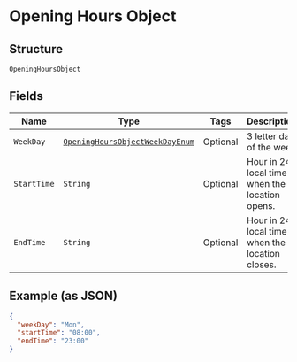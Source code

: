 
# Opening Hours Object

## Structure

`OpeningHoursObject`

## Fields

| Name | Type | Tags | Description | Getter | Setter |
|  --- | --- | --- | --- | --- | --- |
| `WeekDay` | [`OpeningHoursObjectWeekDayEnum`](../../doc/models/opening-hours-object-week-day-enum.md) | Optional | 3 letter day of the week | OpeningHoursObjectWeekDayEnum getWeekDay() | setWeekDay(OpeningHoursObjectWeekDayEnum weekDay) |
| `StartTime` | `String` | Optional | Hour in 24h local time when the location opens. | String getStartTime() | setStartTime(String startTime) |
| `EndTime` | `String` | Optional | Hour in 24h local time when the location closes. | String getEndTime() | setEndTime(String endTime) |

## Example (as JSON)

```json
{
  "weekDay": "Mon",
  "startTime": "08:00",
  "endTime": "23:00"
}
```

